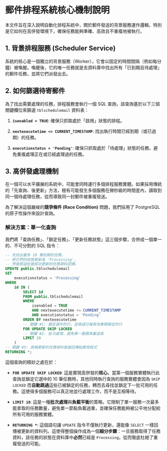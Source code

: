# 郵件排程系統核心機制說明

本文件旨在深入說明自動化排程系統中，關於郵件發送的背景服務運作邏輯，特別是它如何在高併發環境下，確保任務能夠準確、高效且不重複地被執行。

## 1. 背景排程服務 (Scheduler Service)

系統的核心是一個獨立的背景服務（Worker），它會以固定的時間間隔（例如每分鐘）被喚醒。喚醒後，它的唯一任務就是去資料庫中找出所有「已到期且待處理」的郵件任務，並將它們派發出去。

## 2. 如何篩選待寄郵件

為了找出需要處理的任務，排程服務會執行一個 SQL 查詢，該查詢基於以下三個關鍵欄位來篩選 `tblschedulemail` 資料表：

1. **`isenabled = TRUE`**: 確保只抓取處於「啟用」狀態的排程。

2. **`nextexecutetime <= CURRENT_TIMESTAMP`**: 找出執行時間已經到期（或已過期）的任務。

3. **`executionstatus = 'Pending'`**: 確保只抓取處於「待處理」狀態的任務，避免重複處理正在或已經處理過的任務。

## 3. 高併發處理機制

在一個可以水平擴展的系統中，可能會同時運行多個排程服務實體。如果採用傳統的「先查詢、後更新」方法，極有可能發生多個服務在微秒級的時間差內，讀取到同一個待處理任務，從而導致同一封郵件被重複發送。

為了解決這個嚴峻的**競爭條件 (Race Condition)** 問題，我們採用了 PostgreSQL 的原子性操作來設計查詢。

### 解決方案：單一化查詢

我們將「查詢任務」、「鎖定任務」、「更新任務狀態」這三個步驟，合併成一個單一的、不可分割的 SQL 指令：

```sql
-- 先找出最多 10 筆到期的任務，
-- 將它們的狀態更新為 'Processing'，
-- 然後將這些被成功更新的任務資料回傳。
UPDATE public.tblschedulemail
SET
    executionstatus = 'Processing'
WHERE
    id IN (
        SELECT id
        FROM public.tblschedulemail
        WHERE
            isenabled = TRUE
            AND nextexecutetime <= CURRENT_TIMESTAMP
            AND executionstatus = 'Pending'
        ORDER BY nextexecutetime
        -- 關鍵 #1: 鎖定選中的行，並跳過已被其他事務鎖定的行
        FOR UPDATE SKIP LOCKED
        -- 關鍵 #2: 批次處理，避免單一服務負載過高
        LIMIT 10
    )
-- 關鍵 #3: 將被更新的任務資料直接回傳給應用程式
RETURNING *;
```

這個查詢的精妙之處在於：

* **`FOR UPDATE SKIP LOCKED`**: 這是實現高併發的**核心**。當第一個服務實體執行此查詢並鎖定它選中的 10 筆任務時，其他同時執行查詢的服務實體會因為 `SKIP LOCKED` 而**自動跳過**這些已被鎖定的任務，轉而去尋找並鎖定下一批可用的任務。這使得多個服務可以真正地並行處理工作，而不是互相等待。

* **`LIMIT 10`**: 這是一種**批次處理**與**負載平衡**的策略。它限制了單一服務一次最多能拿取的任務數量，避免單一節點負載過重，並確保任務能夠被公平地分配給所有可用的服務實體。

* **`RETURNING *`**: 這個語句讓 `UPDATE` 指令不僅執行更新，還能像 `SELECT` 一樣回傳被更新的資料列。這使得整個操作成為一個**細分步驟**：一旦服務取得了任務資料，該任務的狀態在資料庫中**必然**已經是 `Processing`，從而徹底杜絕了重複發送的可能。
